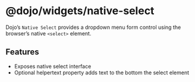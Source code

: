 # <span class="citation" data-cites="dojo/widgets/native-select"><span class="citation" data-cites="dojo/widgets/native-select"><span class="citation" data-cites="dojo/widgets/native-select"><span class="citation" data-cites="dojo/widgets/native-select">@dojo/widgets/native-select</span></span></span></span>

Dojo’s `Native Select` provides a dropdown menu form control using the browser’s native `<select>` element.

## Features

-   Exposes native select interface
-   Optional helpertext property adds text to the bottom the select element
